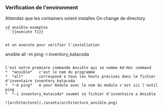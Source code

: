 
### Verification de l'environment 

Attendez que les containers soient installes
On change de directory  

```
cd ansible-examples
```{{execute T1}}


et on execute pour verifier l'installation
```
ansible all -m ping -i inventory_katacoda
```{{execute T1}}

C'est notre premiere commande Ansible qui se nomme Ad-Hoc command
*  *ansible*   c'est le nom du programme
*  *all*       correspond a tous les hosts precises dans le fichier d'inventaire inventory_katacoda 
*  *-m ping*   m pour module avec le nom du module c'est ici l'outil ping
*  *-i inventory_katacoda* soumet ce fichier d'inventaire a Ansible

![architecture](./assets/architecture_ansible.png)